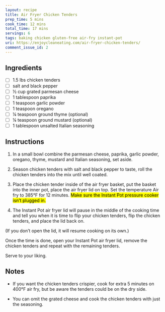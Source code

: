 ```yaml
---
layout: recipe
title: Air Fryer Chicken Tenders
prep_time: 5 mins
cook_time: 12 mins
total_time: 17 mins
servings: 6
tags: baking chicken gluten-free air-fry instant-pot
uri: https://enjoycleaneating.com/air-fryer-chicken-tenders/
comment_issue_id: 2
---
```

## Ingredients
- [ ] 1.5 lbs chicken tenders
- [ ] salt and black pepper
- [ ] ½ cup grated parmesan cheese
- [ ] 1 tablespoon paprika
- [ ] 1 teaspoon garlic powder
- [ ] 1 teaspoon oregano
- [ ] ¼ teaspoon ground thyme (optional)
- [ ] ¼ teaspoon ground mustard (optional)
- [ ] 1 tablespoon unsalted Italian seasoning

## Instructions
1. In a small bowl combine the parmesan cheese, paprika, garlic powder, oregano, thyme, mustard and Italian seasoning, set aside.

2. Season chicken tenders with salt and black pepper to taste, roll the chicken tenders into the mix until well coated.

3. Place the chicken tender inside of the air fryer basket, put the basket into the inner pot, place the air fryer lid on top. Set the temperature Air fry to 385&deg;F for 12 minutes. <mark>Make sure the Instant Pot pressure cooker isn’t plugged in.</mark>

4. The Instant Pot air fryer lid will pause in the middle of the cooking time and tell you when it is time to flip your chicken tenders, flip the chicken tenders, and place the lid back on.

(If you don’t open the lid, it will resume cooking on its own.)

Once the time is done, open your Instant Pot air fryer lid, remove the chicken tenders and repeat with the remaining tenders.

Serve to your liking.

## Notes
* If you want the chicken tenders crispier, cook for extra 5 minutes on 400&deg;F air fry, but be aware the tenders could be on the dry side.

* You can omit the grated cheese and cook the chicken tenders with just the seasoning.